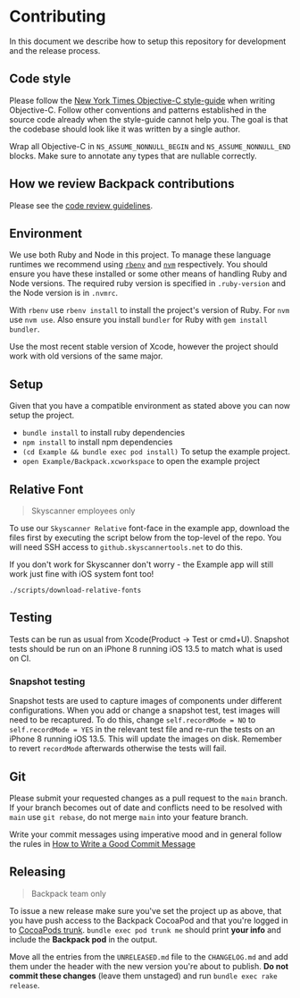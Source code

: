 # Contributing

In this document we describe how to setup this repository for development and the release process.

## Code style

Please follow the [New York Times Objective-C style-guide](https://github.com/NYTimes/objective-c-style-guide) when writing Objective-C. Follow other conventions and patterns established in the source code already when the style-guide cannot help you. The goal is that the codebase should look like it was written by a single author.

Wrap all Objective-C in `NS_ASSUME_NONNULL_BEGIN` and `NS_ASSUME_NONNULL_END` blocks. Make sure to annotate any types that are nullable correctly.

## How we review Backpack contributions

Please see the [code review guidelines](https://github.com/Skyscanner/backpack/blob/main/CODE_REVIEW_GUIDELINES.md).

## Environment

We use both Ruby and Node in this project. To manage these language runtimes we recommend using [`rbenv`][0] and [`nvm`][1] respectively. You should ensure you have these installed or some other means of handling Ruby and Node versions. The required ruby version is specified in `.ruby-version` and the Node version is in `.nvmrc`.

With `rbenv` use `rbenv install` to install the project's version of Ruby. For `nvm` use `nvm use`. Also ensure you install `bundler` for Ruby with `gem install bundler`.

Use the most recent stable version of Xcode, however the project should work with old versions of the same major.

## Setup

Given that you have a compatible environment as stated above you can now setup the project.

+ `bundle install` to install ruby dependencies
+ `npm install` to install npm dependencies
+ `(cd Example && bundle exec pod install)` To setup the example project.
+ `open Example/Backpack.xcworkspace` to open the example project

## Relative Font

> Skyscanner employees only

To use our `Skyscanner Relative` font-face in the example app, download the files first by executing the script below from the top-level of the repo. You will need SSH access to `github.skyscannertools.net` to do this.

If you don't work for Skyscanner don't worry - the Example app will still work just fine with iOS system font too!

```
./scripts/download-relative-fonts
```

## Testing

Tests can be run as usual from Xcode(Product -> Test or cmd+U). Snapshot tests should be run on an iPhone 8 running iOS 13.5 to match what is used on CI.

### Snapshot testing

Snapshot tests are used to capture images of components under different configurations. When you add or change a snapshot test, test images will need to be recaptured. To do this, change `self.recordMode = NO` to `self.recordMode = YES` in the relevant test file and re-run the tests on an iPhone 8 running iOS 13.5. This will update the images on disk. Remember to revert `recordMode` afterwards otherwise the tests will fail.

## Git

Please submit your requested changes as a pull request to the `main` branch. If your branch becomes out of date and conflicts need to be resolved with `main` use `git rebase`, do not merge `main` into your feature branch.

Write your commit messages using imperative mood and in general follow the rules in [How to Write a Good Commit Message](https://chris.beams.io/posts/git-commit/)

## Releasing

> Backpack team only

To issue a new release make sure you've set the project up as above, that you have push access to the Backpack CocoaPod and that you're logged in to [CocoaPods trunk](https://guides.cocoapods.org/making/getting-setup-with-trunk.html#getting-started). `bundle exec pod trunk me` should print **your info** and include the **Backpack pod** in the output.

Move all the entries from the `UNRELEASED.md` file to the `CHANGELOG.md` and add them under the header with the new version you're about to publish. **Do not commit these changes** (leave them unstaged) and run `bundle exec rake release`.


[0]: https://github.com/rbenv/rbenv
[1]: https://github.com/creationix/nvm
